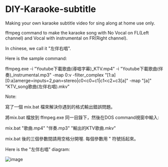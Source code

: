 # DIY-Karaoke-subtitle
Making your own karaoke subtitle video for sing along at home use only. 

ffmpeg command to make the karaoke song with No Vocal on FL(Left channel) and Vocal with instrumental on FR(Right channel).

In chinese, we call it "左伴右唱".

Here is the sample command:

ffmpeg.exe -i "Youtube下載歌曲(導唱字幕)_KTV.mp4" -i "Youtube下載歌曲(伴奏)_instrumental.mp3" -map 0:v -filter_complex "[1:a][0:a]amerge=inputs=2,pan=stereo|c0<c0+c1|c1<c2+c3[a]" -map "[a]" "KTV_song歌曲(左伴右唱).mkv"

Note:

寫了一個 mix.bat 檔來解決你遇到的格式輸出錯誤問題。

將mix.bat 檔放到 ffmpeg.exe 同一目錄下，然後在DOS command視窗中輸入:

mix.bat "歌曲.mp4" "伴奏.mp3" "輸出的KTV歌曲.mkv"

mix.bat 後的三個參數間請用空格分開喔. 每個參數用 " 符號括起來。

Here is the "左伴右唱" diagram:

![image](https://github.com/user-attachments/assets/dcb1ff43-bbb7-4380-948a-20a41e6bd6bd)
